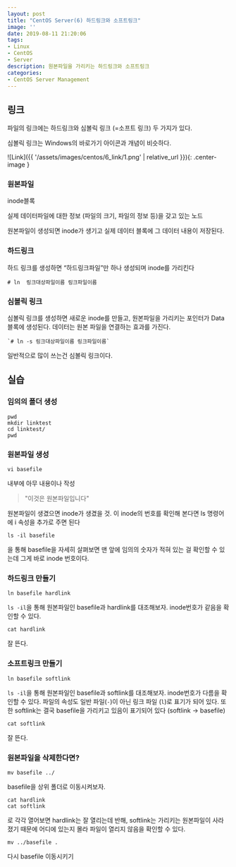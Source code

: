 ```yaml
---
layout: post
title: "CentOS Server(6) 하드링크와 소프트링크"
image: ''
date: 2019-08-11 21:20:06
tags: 
- Linux
- CentOS 
- Server
description: 원본파일을 가리키는 하드링크와 소프트링크
categories:
- CentOS Server Management
---
```


## 링크 

파일의 링크에는 하드링크와 심볼릭 링크 (=소프트 링크) 두 가지가 있다.

심볼릭 링크는 Windows의 바로가기 아이콘과 개념이 비슷하다.


![Link]({{ '/assets/images/centos/6_link/1.png' | relative_url }}){: .center-image }


### 원본파일

inode블록

실제 데이터파일에 대한 정보 (파일의 크기, 파일의 정보 등)을 갖고 있는 노드

원본파일이 생성되면 inode가 생기고 실제 데이터 블록에 그 데이터 내용이 저장된다.

### 하드링크 

하드 링크를 생성하면 “하드링크파일”만 하나 생성되며 inode를 가리킨다

    # ln  링크대상파일이름 링크파일이름

### 심볼릭 링크
심볼릭 링크를 생성하면 새로운 inode를 만들고, 원본파일을 가리키는 포인터가 Data 블록에 생성된다. 데이터는 원본 파일을 연결하는 효과를 가진다.  

    `# ln -s 링크대상파일이름 링크파일이름`

일반적으로 많이 쓰는건 심볼릭 링크이다.

## 실습

### 임의의 폴더 생성

    pwd
    mkdir linktest
    cd linktest/
    pwd	

### 원본파일 생성

    vi basefile

내부에 아무 내용이나 작성

> "이것은 원본파일입니다"

원본파일이 생겼으면 inode가 생겼을 것. 이 inode의 번호를 확인해 본다면 
ls 명령어에 i 속성을 추가로 주면 된다

    ls -il basefile
을 통해 basefile을 자세히  살펴보면 
맨 앞에 임의의 숫자가 적혀 있는 걸 확인할 수 있는데 그게 바로 inode 번호이다.

### 하드링크 만들기

    ln basefile hardlink

`ls -il`을 통해 원본파일인 basefile과 hardlink를 대조해보자.
inode번호가 같음을 확인할 수 있다.

    cat hardlink
   
   잘 뜬다.

### 소프트링크 만들기

    ln basefile softlink

`ls -il`을 통해 원본파일인 basefile과 softlink를 대조해보자.
inode번호가 다름을 확인할 수 있다.
파일의 속성도 일반 파일(`-`)이 아닌 링크 파일 (`l`)로 표기가 되어 있다.
또한 softlink는 결국 basefile을 가리키고 있음이 표기되어 있다
(softlink -> basefile)

    cat softlink
잘 뜬다.

### 원본파일을 삭제한다면?

    mv basefile ../
basefile을 상위 폴더로 이동시켜보자.

    cat hardlink
    cat softlink
로 각각 열어보면 hardlink는 잘 열리는데 반해, 
softlink는 가리키는 원본파일이 사라졌기 때문에 어디에 있는지 몰라
파일이 열리지 않음을 확인할 수 있다.

    mv ../basefile .
다시 basefile 이동시키기
